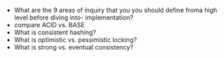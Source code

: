 - What are the 9 areas of inquiry that you you should define froma high level before diving into- implementation?
- compare ACID vs. BASE
- What is consistent hashing?
- What is optimistic vs. pessimistic locking?
- What is strong vs. eventual consistency?